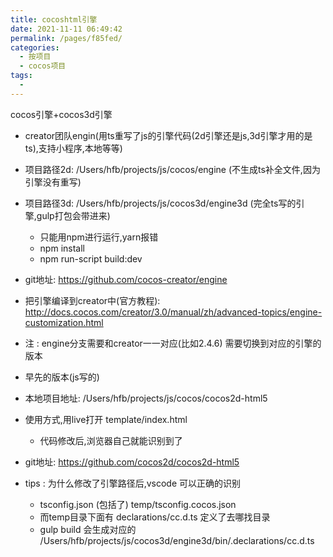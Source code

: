 ```yaml
---
title: cocoshtml引擎
date: 2021-11-11 06:49:42
permalink: /pages/f85fed/
categories:
  - 按项目
  - cocos项目
tags:
  - 
---
```


cocos引擎+cocos3d引擎

* creator团队engin(用ts重写了js的引擎代码(2d引擎还是js,3d引擎才用的是ts),支持小程序,本地等等)
* 项目路径2d: /Users/hfb/projects/js/cocos/engine  (不生成ts补全文件,因为引擎没有重写)
* 项目路径3d: /Users/hfb/projects/js/cocos3d/engine3d  (完全ts写的引擎,gulp打包会带进来)
    * 只能用npm进行运行,yarn报错
    * npm install
    * npm run-script build:dev
* git地址: https://github.com/cocos-creator/engine
* 把引擎编译到creator中(官方教程): http://docs.cocos.com/creator/3.0/manual/zh/advanced-topics/engine-customization.html 
* 注 : engine分支需要和creator一一对应(比如2.4.6) 需要切换到对应的引擎的版本  


* 早先的版本(js写的) 
* 本地项目地址: /Users/hfb/projects/js/cocos/cocos2d-html5
* 使用方式,用live打开 template/index.html
    * 代码修改后,浏览器自己就能识别到了

* git地址: https://github.com/cocos2d/cocos2d-html5



* tips : 为什么修改了引擎路径后,vscode 可以正确的识别
    * tsconfig.json (包括了) temp/tsconfig.cocos.json
    * 而temp目录下面有 declarations/cc.d.ts 定义了去哪找目录
    * gulp build 会生成对应的 /Users/hfb/projects/js/cocos3d/engine3d/bin/.declarations/cc.d.ts
